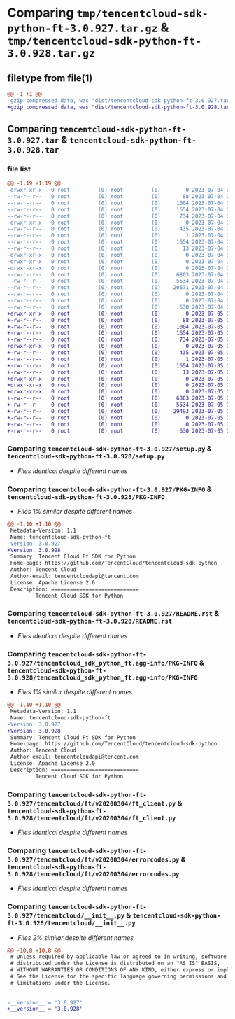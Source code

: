 # Comparing `tmp/tencentcloud-sdk-python-ft-3.0.927.tar.gz` & `tmp/tencentcloud-sdk-python-ft-3.0.928.tar.gz`

## filetype from file(1)

```diff
@@ -1 +1 @@
-gzip compressed data, was "dist/tencentcloud-sdk-python-ft-3.0.927.tar", last modified: Tue Jul  4 00:22:17 2023, max compression
+gzip compressed data, was "dist/tencentcloud-sdk-python-ft-3.0.928.tar", last modified: Wed Jul  5 00:26:22 2023, max compression
```

## Comparing `tencentcloud-sdk-python-ft-3.0.927.tar` & `tencentcloud-sdk-python-ft-3.0.928.tar`

### file list

```diff
@@ -1,19 +1,19 @@
-drwxr-xr-x   0 root         (0) root         (0)        0 2023-07-04 00:22:17.000000 tencentcloud-sdk-python-ft-3.0.927/
--rw-r--r--   0 root         (0) root         (0)       88 2023-07-04 00:22:17.000000 tencentcloud-sdk-python-ft-3.0.927/setup.cfg
--rw-r--r--   0 root         (0) root         (0)     1004 2023-07-04 00:22:17.000000 tencentcloud-sdk-python-ft-3.0.927/setup.py
--rw-r--r--   0 root         (0) root         (0)     1654 2023-07-04 00:22:17.000000 tencentcloud-sdk-python-ft-3.0.927/PKG-INFO
--rw-r--r--   0 root         (0) root         (0)      734 2023-07-04 00:22:17.000000 tencentcloud-sdk-python-ft-3.0.927/README.rst
-drwxr-xr-x   0 root         (0) root         (0)        0 2023-07-04 00:22:17.000000 tencentcloud-sdk-python-ft-3.0.927/tencentcloud_sdk_python_ft.egg-info/
--rw-r--r--   0 root         (0) root         (0)      435 2023-07-04 00:22:17.000000 tencentcloud-sdk-python-ft-3.0.927/tencentcloud_sdk_python_ft.egg-info/SOURCES.txt
--rw-r--r--   0 root         (0) root         (0)        1 2023-07-04 00:22:17.000000 tencentcloud-sdk-python-ft-3.0.927/tencentcloud_sdk_python_ft.egg-info/dependency_links.txt
--rw-r--r--   0 root         (0) root         (0)     1654 2023-07-04 00:22:17.000000 tencentcloud-sdk-python-ft-3.0.927/tencentcloud_sdk_python_ft.egg-info/PKG-INFO
--rw-r--r--   0 root         (0) root         (0)       13 2023-07-04 00:22:17.000000 tencentcloud-sdk-python-ft-3.0.927/tencentcloud_sdk_python_ft.egg-info/top_level.txt
-drwxr-xr-x   0 root         (0) root         (0)        0 2023-07-04 00:22:17.000000 tencentcloud-sdk-python-ft-3.0.927/tencentcloud/
-drwxr-xr-x   0 root         (0) root         (0)        0 2023-07-04 00:22:17.000000 tencentcloud-sdk-python-ft-3.0.927/tencentcloud/ft/
-drwxr-xr-x   0 root         (0) root         (0)        0 2023-07-04 00:22:17.000000 tencentcloud-sdk-python-ft-3.0.927/tencentcloud/ft/v20200304/
--rw-r--r--   0 root         (0) root         (0)     6803 2023-07-04 00:22:17.000000 tencentcloud-sdk-python-ft-3.0.927/tencentcloud/ft/v20200304/ft_client.py
--rw-r--r--   0 root         (0) root         (0)     5534 2023-07-04 00:22:17.000000 tencentcloud-sdk-python-ft-3.0.927/tencentcloud/ft/v20200304/errorcodes.py
--rw-r--r--   0 root         (0) root         (0)    20571 2023-07-04 00:22:17.000000 tencentcloud-sdk-python-ft-3.0.927/tencentcloud/ft/v20200304/models.py
--rw-r--r--   0 root         (0) root         (0)        0 2023-07-04 00:22:17.000000 tencentcloud-sdk-python-ft-3.0.927/tencentcloud/ft/v20200304/__init__.py
--rw-r--r--   0 root         (0) root         (0)        0 2023-07-04 00:22:17.000000 tencentcloud-sdk-python-ft-3.0.927/tencentcloud/ft/__init__.py
--rw-r--r--   0 root         (0) root         (0)      630 2023-07-04 00:22:17.000000 tencentcloud-sdk-python-ft-3.0.927/tencentcloud/__init__.py
+drwxr-xr-x   0 root         (0) root         (0)        0 2023-07-05 00:26:22.000000 tencentcloud-sdk-python-ft-3.0.928/
+-rw-r--r--   0 root         (0) root         (0)       88 2023-07-05 00:26:22.000000 tencentcloud-sdk-python-ft-3.0.928/setup.cfg
+-rw-r--r--   0 root         (0) root         (0)     1004 2023-07-05 00:26:22.000000 tencentcloud-sdk-python-ft-3.0.928/setup.py
+-rw-r--r--   0 root         (0) root         (0)     1654 2023-07-05 00:26:22.000000 tencentcloud-sdk-python-ft-3.0.928/PKG-INFO
+-rw-r--r--   0 root         (0) root         (0)      734 2023-07-05 00:26:22.000000 tencentcloud-sdk-python-ft-3.0.928/README.rst
+drwxr-xr-x   0 root         (0) root         (0)        0 2023-07-05 00:26:22.000000 tencentcloud-sdk-python-ft-3.0.928/tencentcloud_sdk_python_ft.egg-info/
+-rw-r--r--   0 root         (0) root         (0)      435 2023-07-05 00:26:22.000000 tencentcloud-sdk-python-ft-3.0.928/tencentcloud_sdk_python_ft.egg-info/SOURCES.txt
+-rw-r--r--   0 root         (0) root         (0)        1 2023-07-05 00:26:22.000000 tencentcloud-sdk-python-ft-3.0.928/tencentcloud_sdk_python_ft.egg-info/dependency_links.txt
+-rw-r--r--   0 root         (0) root         (0)     1654 2023-07-05 00:26:22.000000 tencentcloud-sdk-python-ft-3.0.928/tencentcloud_sdk_python_ft.egg-info/PKG-INFO
+-rw-r--r--   0 root         (0) root         (0)       13 2023-07-05 00:26:22.000000 tencentcloud-sdk-python-ft-3.0.928/tencentcloud_sdk_python_ft.egg-info/top_level.txt
+drwxr-xr-x   0 root         (0) root         (0)        0 2023-07-05 00:26:22.000000 tencentcloud-sdk-python-ft-3.0.928/tencentcloud/
+drwxr-xr-x   0 root         (0) root         (0)        0 2023-07-05 00:26:22.000000 tencentcloud-sdk-python-ft-3.0.928/tencentcloud/ft/
+drwxr-xr-x   0 root         (0) root         (0)        0 2023-07-05 00:26:22.000000 tencentcloud-sdk-python-ft-3.0.928/tencentcloud/ft/v20200304/
+-rw-r--r--   0 root         (0) root         (0)     6803 2023-07-05 00:26:22.000000 tencentcloud-sdk-python-ft-3.0.928/tencentcloud/ft/v20200304/ft_client.py
+-rw-r--r--   0 root         (0) root         (0)     5534 2023-07-05 00:26:22.000000 tencentcloud-sdk-python-ft-3.0.928/tencentcloud/ft/v20200304/errorcodes.py
+-rw-r--r--   0 root         (0) root         (0)    29493 2023-07-05 00:26:22.000000 tencentcloud-sdk-python-ft-3.0.928/tencentcloud/ft/v20200304/models.py
+-rw-r--r--   0 root         (0) root         (0)        0 2023-07-05 00:26:22.000000 tencentcloud-sdk-python-ft-3.0.928/tencentcloud/ft/v20200304/__init__.py
+-rw-r--r--   0 root         (0) root         (0)        0 2023-07-05 00:26:22.000000 tencentcloud-sdk-python-ft-3.0.928/tencentcloud/ft/__init__.py
+-rw-r--r--   0 root         (0) root         (0)      630 2023-07-05 00:26:22.000000 tencentcloud-sdk-python-ft-3.0.928/tencentcloud/__init__.py
```

### Comparing `tencentcloud-sdk-python-ft-3.0.927/setup.py` & `tencentcloud-sdk-python-ft-3.0.928/setup.py`

 * *Files identical despite different names*

### Comparing `tencentcloud-sdk-python-ft-3.0.927/PKG-INFO` & `tencentcloud-sdk-python-ft-3.0.928/PKG-INFO`

 * *Files 1% similar despite different names*

```diff
@@ -1,10 +1,10 @@
 Metadata-Version: 1.1
 Name: tencentcloud-sdk-python-ft
-Version: 3.0.927
+Version: 3.0.928
 Summary: Tencent Cloud Ft SDK for Python
 Home-page: https://github.com/TencentCloud/tencentcloud-sdk-python
 Author: Tencent Cloud
 Author-email: tencentcloudapi@tencent.com
 License: Apache License 2.0
 Description: ============================
         Tencent Cloud SDK for Python
```

### Comparing `tencentcloud-sdk-python-ft-3.0.927/README.rst` & `tencentcloud-sdk-python-ft-3.0.928/README.rst`

 * *Files identical despite different names*

### Comparing `tencentcloud-sdk-python-ft-3.0.927/tencentcloud_sdk_python_ft.egg-info/PKG-INFO` & `tencentcloud-sdk-python-ft-3.0.928/tencentcloud_sdk_python_ft.egg-info/PKG-INFO`

 * *Files 1% similar despite different names*

```diff
@@ -1,10 +1,10 @@
 Metadata-Version: 1.1
 Name: tencentcloud-sdk-python-ft
-Version: 3.0.927
+Version: 3.0.928
 Summary: Tencent Cloud Ft SDK for Python
 Home-page: https://github.com/TencentCloud/tencentcloud-sdk-python
 Author: Tencent Cloud
 Author-email: tencentcloudapi@tencent.com
 License: Apache License 2.0
 Description: ============================
         Tencent Cloud SDK for Python
```

### Comparing `tencentcloud-sdk-python-ft-3.0.927/tencentcloud/ft/v20200304/ft_client.py` & `tencentcloud-sdk-python-ft-3.0.928/tencentcloud/ft/v20200304/ft_client.py`

 * *Files identical despite different names*

### Comparing `tencentcloud-sdk-python-ft-3.0.927/tencentcloud/ft/v20200304/errorcodes.py` & `tencentcloud-sdk-python-ft-3.0.928/tencentcloud/ft/v20200304/errorcodes.py`

 * *Files identical despite different names*

### Comparing `tencentcloud-sdk-python-ft-3.0.927/tencentcloud/__init__.py` & `tencentcloud-sdk-python-ft-3.0.928/tencentcloud/__init__.py`

 * *Files 2% similar despite different names*

```diff
@@ -10,8 +10,8 @@
 # Unless required by applicable law or agreed to in writing, software
 # distributed under the License is distributed on an "AS IS" BASIS,
 # WITHOUT WARRANTIES OR CONDITIONS OF ANY KIND, either express or implied.
 # See the License for the specific language governing permissions and
 # limitations under the License.
 
 
-__version__ = '3.0.927'
+__version__ = '3.0.928'
```

